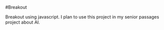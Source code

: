 #Breakout

Breakout using javascript.  I plan to use this project in my senior passages project about AI.
